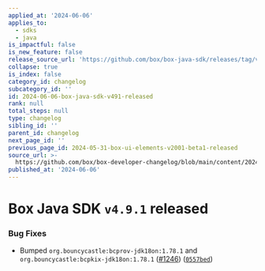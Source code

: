 ```yaml
---
applied_at: '2024-06-06'
applies_to:
  - sdks
  - java
is_impactful: false
is_new_feature: false
release_source_url: 'https://github.com/box/box-java-sdk/releases/tag/v4.9.1'
collapse: true
is_index: false
category_id: changelog
subcategory_id: ''
id: 2024-06-06-box-java-sdk-v491-released
rank: null
total_steps: null
type: changelog
sibling_id: ''
parent_id: changelog
next_page_id: ''
previous_page_id: 2024-05-31-box-ui-elements-v2001-beta1-released
source_url: >-
  https://github.com/box/box-developer-changelog/blob/main/content/2024/06-06-box-java-sdk-v491-released.md
published_at: '2024-06-06'
---
```

# Box Java SDK `v4.9.1` released

### Bug Fixes

* Bumped `org.bouncycastle:bcprov-jdk18on:1.78.1` and `org.bouncycastle:bcpkix-jdk18on:1.78.1` ([#1246][1]) ([`0557bed`][2])

[1]: https://github.com/box/box-java-sdk/issues/1246

[2]: https://github.com/box/box-java-sdk/commit/0557bed2b65d1be717b64a612d74fca73ba21096